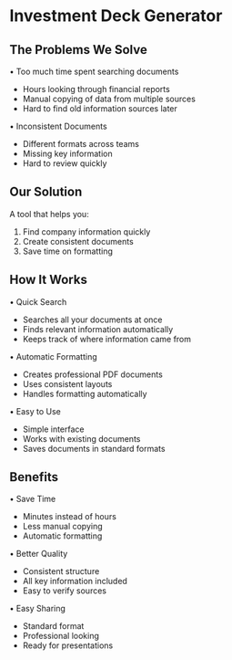 # Investment Deck Generator

## The Problems We Solve

• Too much time spent searching documents
  - Hours looking through financial reports
  - Manual copying of data from multiple sources
  - Hard to find old information sources later

• Inconsistent Documents
  - Different formats across teams
  - Missing key information
  - Hard to review quickly

## Our Solution

A tool that helps you:
1. Find company information quickly
2. Create consistent documents
3. Save time on formatting

## How It Works

• Quick Search
  - Searches all your documents at once
  - Finds relevant information automatically
  - Keeps track of where information came from

• Automatic Formatting
  - Creates professional PDF documents
  - Uses consistent layouts
  - Handles formatting automatically

• Easy to Use
  - Simple interface
  - Works with existing documents
  - Saves documents in standard formats

## Benefits

• Save Time
  - Minutes instead of hours
  - Less manual copying
  - Automatic formatting

• Better Quality
  - Consistent structure
  - All key information included
  - Easy to verify sources

• Easy Sharing
  - Standard format
  - Professional looking
  - Ready for presentations  